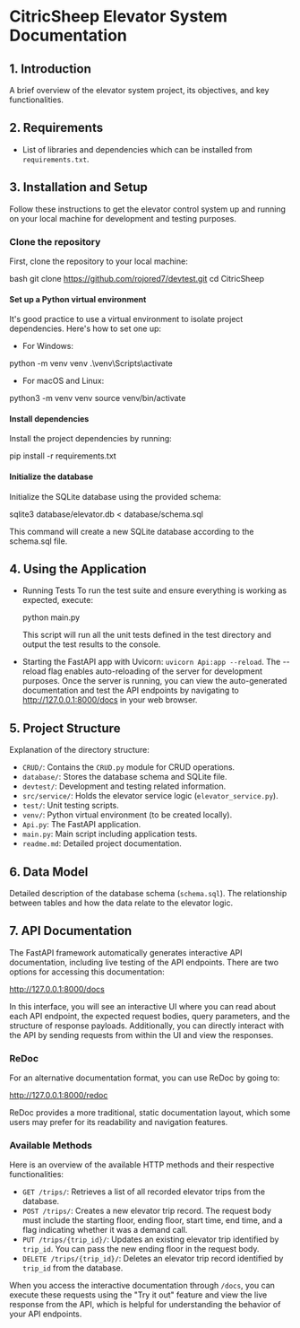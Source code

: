 # CitricSheep Elevator System Documentation

## 1. Introduction
A brief overview of the elevator system project, its objectives, and key functionalities.

## 2. Requirements

- List of libraries and dependencies which can be installed from `requirements.txt`.

## 3. Installation and Setup

Follow these instructions to get the elevator control system up and running on your local machine for development and testing purposes.

### Clone the repository

First, clone the repository to your local machine:

bash
git clone https://github.com/rojored7/devtest.git
cd CitricSheep

#### Set up a Python virtual environment
It's good practice to use a virtual environment to isolate project dependencies. Here's how to set one up:
- For Windows:

python -m venv venv
.\venv\Scripts\activate

- For macOS and Linux:

python3 -m venv venv
source venv/bin/activate

#### Install dependencies
Install the project dependencies by running:

pip install -r requirements.txt

#### Initialize the database
Initialize the SQLite database using the provided schema:

sqlite3 database/elevator.db < database/schema.sql

This command will create a new SQLite database according to the schema.sql file.

## 4. Using the Application

- Running Tests
    To run the test suite and ensure everything is working as expected, execute:

    python main.py

    This script will run all the unit tests defined in the test directory and output the test results to the console.

- Starting the FastAPI app with Uvicorn: `uvicorn Api:app --reload`.
    The --reload flag enables auto-reloading of the server for development purposes.
    Once the server is running, you can view the auto-generated documentation and test the API endpoints by navigating to http://127.0.0.1:8000/docs in your web browser.


## 5. Project Structure
Explanation of the directory structure:
- `CRUD/`: Contains the `CRUD.py` module for CRUD operations.
- `database/`: Stores the database schema and SQLite file.
- `devtest/`: Development and testing related information.
- `src/service/`: Holds the elevator service logic (`elevator_service.py`).
- `test/`: Unit testing scripts.
- `venv/`: Python virtual environment (to be created locally).
- `Api.py`: The FastAPI application.
- `main.py`: Main script including application tests.
- `readme.md`: Detailed project documentation.

## 6. Data Model
Detailed description of the database schema (`schema.sql`). The relationship between tables and how the data relate to the elevator logic.


## 7. API Documentation
The FastAPI framework automatically generates interactive API documentation, including live testing of the API endpoints. There are two options for accessing this documentation:

http://127.0.0.1:8000/docs

In this interface, you will see an interactive UI where you can read about each API endpoint, the expected request bodies, query parameters, and the structure of response payloads. Additionally, you can directly interact with the API by sending requests from within the UI and view the responses.

### ReDoc

For an alternative documentation format, you can use ReDoc by going to:

http://127.0.0.1:8000/redoc

ReDoc provides a more traditional, static documentation layout, which some users may prefer for its readability and navigation features.

### Available Methods

Here is an overview of the available HTTP methods and their respective functionalities:

- `GET /trips/`: Retrieves a list of all recorded elevator trips from the database.
- `POST /trips/`: Creates a new elevator trip record. The request body must include the starting floor, ending floor, start time, end time, and a flag indicating whether it was a demand call.
- `PUT /trips/{trip_id}/`: Updates an existing elevator trip identified by `trip_id`. You can pass the new ending floor in the request body.
- `DELETE /trips/{trip_id}/`: Deletes an elevator trip record identified by `trip_id` from the database.

When you access the interactive documentation through `/docs`, you can execute these requests using the "Try it out" feature and view the live response from the API, which is helpful for understanding the behavior of your API endpoints.




